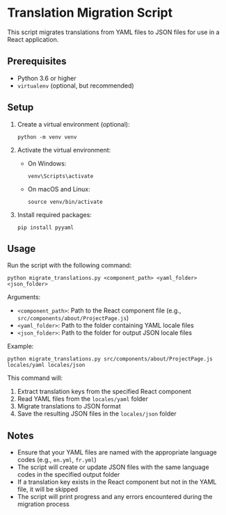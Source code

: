 # Translation Migration Script

This script migrates translations from YAML files to JSON files for use in a React application.

## Prerequisites

- Python 3.6 or higher
- `virtualenv` (optional, but recommended)

## Setup

1. Create a virtual environment (optional):
   ```
   python -m venv venv
   ```

2. Activate the virtual environment:
   - On Windows:
     ```
     venv\Scripts\activate
     ```
   - On macOS and Linux:
     ```
     source venv/bin/activate
     ```

3. Install required packages:
   ```
   pip install pyyaml
   ```

## Usage

Run the script with the following command:

```
python migrate_translations.py <component_path> <yaml_folder> <json_folder>
```

Arguments:
- `<component_path>`: Path to the React component file (e.g., `src/components/about/ProjectPage.js`)
- `<yaml_folder>`: Path to the folder containing YAML locale files
- `<json_folder>`: Path to the folder for output JSON locale files

Example:
```
python migrate_translations.py src/components/about/ProjectPage.js locales/yaml locales/json
```

This command will:
1. Extract translation keys from the specified React component
2. Read YAML files from the `locales/yaml` folder
3. Migrate translations to JSON format
4. Save the resulting JSON files in the `locales/json` folder

## Notes

- Ensure that your YAML files are named with the appropriate language codes (e.g., `en.yml`, `fr.yml`)
- The script will create or update JSON files with the same language codes in the specified output folder
- If a translation key exists in the React component but not in the YAML file, it will be skipped
- The script will print progress and any errors encountered during the migration process
